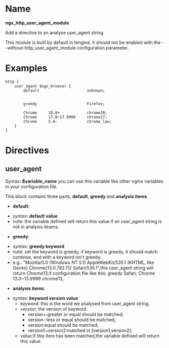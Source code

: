 # Name #

**ngx\_http\_user\_agent\_module**

Add a directive to an analyse user_agent string

This module is built by default in tengine, it should not be enabled with the --without-http_user_agent_module configuration parameter.

# Examples #

	http {
		user_agent $ngx_browser {
			default						unknown;


			greedy						Firefox;

			Chrome	   18.0+			chrome18;
			Chrome     17.0~17.9999		chrome17;
			Chrome     5.0-				chrome_low;
		}
	}

# Directives #

## user_agent ##

Syntax: **$variable_name** you can use this variable like other nginx variables in your configuration file.

This block contains three parts, **default**, **greedy** and **analysis items**.

* **default**:
 - *syntax*: **default   value**
 - note: the variable defined will return this value if an user_agent string is not in analysis iteams.

 * **greedy**:
  - *syntax*: **greedy   keyword**
  - note: set the keyword is greedy, if keyword is greedy, it should match continue, end with a keyword isn\'t greedy.
  - e.g.: "Mozilla/5.0 (Windows NT 5.1) AppleWebKit/535.1 (KHTML, like Gecko) Chrome/13.0.782.112 Safari/535.1",this user_agent string will return Chrome13,if configuration file like this:
	greedy					Safari;
	Chrome	13.0~13.9999	chrome13;

* **analysis items**:
 - *syntax*: **keyword version value**
   - *keyword*: this is the word we analysed from user_agent string.
   - *version*: the version of keyword.
     - version\+:greater or equal should be matched;
	 - version\-:less or equal should be matched;
	 - version:equal should be matched;
	 - version1~version2:matched in [version1,version2];
   - *value*:if this item has been matched,the variable defined will return this value.
